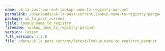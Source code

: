 ```yaml
---
name: uk-la-past-current-lookup-name-to-registry-parquet
permalink: /downloads/uk-la-past-current-lookup-name-to-registry-parquet/latest
package: uk_la_past_current
title: lookup_name_to_registry
filename: lookup_name_to_registry.parquet
version: latest
full_version: 1.2.0
file: /data/uk_la_past_current/latest/lookup_name_to_registry.parquet
---
```

